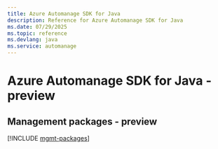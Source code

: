 ```yaml
---
title: Azure Automanage SDK for Java
description: Reference for Azure Automanage SDK for Java
ms.date: 07/29/2025
ms.topic: reference
ms.devlang: java
ms.service: automanage
---
```

# Azure Automanage SDK for Java - preview

## Management packages - preview
[!INCLUDE [mgmt-packages](automanage-mgmt-index.md)]